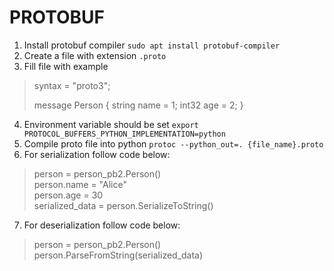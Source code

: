 # PROTOBUF

1. Install protobuf compiler `sudo apt install protobuf-compiler`
2. Create a file with extension `.proto`
3. Fill file with example 
>syntax = "proto3";
>
>message Person {
>  string name = 1;
>  int32 age = 2;
>}

4. Environment variable should be set `export PROTOCOL_BUFFERS_PYTHON_IMPLEMENTATION=python  `
5. Compile proto file into python `protoc --python_out=. {file_name}.proto`
6. For serialization follow code below:
> person = person_pb2.Person()\
> person.name = "Alice"\
> person.age = 30\
> serialized_data = person.SerializeToString()
7. For deserialization follow code below:
> person = person_pb2.Person()\
> person.ParseFromString(serialized_data)